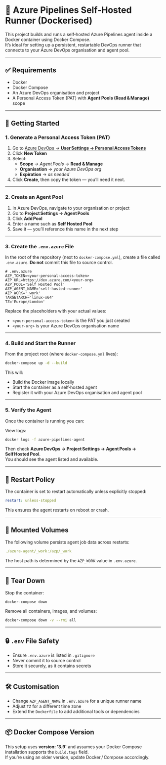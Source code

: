 # 🐳 Azure Pipelines Self‑Hosted Runner (Dockerised)

This project builds and runs a self‑hosted Azure Pipelines agent inside a Docker container using Docker Compose.  
It’s ideal for setting up a persistent, restartable DevOps runner that connects to your Azure DevOps organisation and agent pool.

---

## ✅ Requirements

- Docker  
- Docker Compose  
- An Azure DevOps organisation and project  
- A Personal Access Token (PAT) with **Agent Pools (Read & Manage)** scope  

---

## 🚀 Getting Started

### 1. Generate a Personal Access Token (PAT)

1. Go to [Azure DevOps → **User Settings → Personal Access Tokens**](https://dev.azure.com/)  
2. Click **New Token**  
3. Select:  
   - **Scope** → *Agent Pools* → **Read & Manage**  
   - **Organisation** → *your Azure DevOps org*  
   - **Expiration** → *as needed*  
4. Click **Create**, then copy the token — you’ll need it next.  

---

### 2. Create an Agent Pool

1. In Azure DevOps, navigate to your organisation or project  
2. Go to **Project Settings → Agent Pools**  
3. Click **Add Pool**  
4. Enter a name such as **Self Hosted Pool**  
5. Save it — you’ll reference this name in the next step  

---

### 3. Create the `.env.azure` File

In the root of the repository (next to `docker-compose.yml`), create a file called `.env.azure`. **Do not** commit this file to source control.

```env
# .env.azure
AZP_TOKEN=<your-personal-access-token>
AZP_URL=https://dev.azure.com/<your-org>
AZP_POOL='Self Hosted Pool'
AZP_AGENT_NAME='self-hosted-runner'
AZP_WORK='_work'
TARGETARCH='linux-x64'
TZ='Europe/London'
```

Replace the placeholders with your actual values:

- `<your-personal-access-token>` is the PAT you just created  
- `<your-org>` is your Azure DevOps organisation name  

---

### 4. Build and Start the Runner

From the project root (where `docker-compose.yml` lives):

```bash
docker-compose up -d --build
```

This will:

- Build the Docker image locally  
- Start the container as a self‑hosted agent  
- Register it with your Azure DevOps organisation and agent pool  

---

### 5. Verify the Agent

Once the container is running you can:

View logs:

```bash
docker logs -f azure-pipelines-agent
```

Then check **Azure DevOps → Project Settings → Agent Pools → Self Hosted Pool**.  
You should see the agent listed and available.

---

## 🔁 Restart Policy

The container is set to restart automatically unless explicitly stopped:

```yaml
restart: unless-stopped
```

This ensures the agent restarts on reboot or crash.

---

## 📂 Mounted Volumes

The following volume persists agent job data across restarts:

```yaml
./azure-agent/_work:/azp/_work
```

The host path is determined by the `AZP_WORK` value in `.env.azure`.

---

## 🧼 Tear Down

Stop the container:

```bash
docker-compose down
```

Remove all containers, images, and volumes:

```bash
docker-compose down -v --rmi all
```

---

## 🔒 `.env` File Safety

- Ensure `.env.azure` is listed in `.gitignore`  
- Never commit it to source control  
- Store it securely, as it contains secrets  

---

## 🛠 Customisation

- Change `AZP_AGENT_NAME` in `.env.azure` for a unique runner name  
- Adjust `TZ` for a different time zone  
- Extend the `Dockerfile` to add additional tools or dependencies  

---

## 📦 Docker Compose Version

This setup uses **version: '3.9'** and assumes your Docker Compose installation supports the `build.tags` field.  
If you’re using an older version, update Docker / Compose accordingly.

